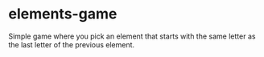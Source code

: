 # elements-game
Simple game where you pick an element that starts with the same letter as the last letter of the previous element.
